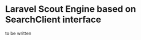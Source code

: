Laravel Scout Engine based on SearchClient interface
=====================================================

to be written
